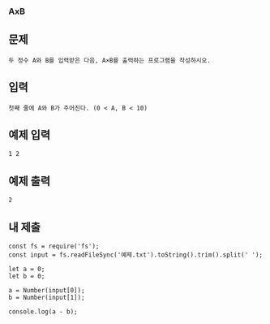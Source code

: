 ### AxB

## 문제

```
두 정수 A와 B를 입력받은 다음, A×B를 출력하는 프로그램을 작성하시오.
```

## 입력

```
첫째 줄에 A와 B가 주어진다. (0 < A, B < 10)
```

## 예제 입력

```
1 2
```

## 예제 출력

```
2
```

## 내 제출

```
const fs = require('fs');
const input = fs.readFileSync('예제.txt').toString().trim().split(' ');

let a = 0;
let b = 0;

a = Number(input[0]);
b = Number(input[1]);

console.log(a - b);

```
